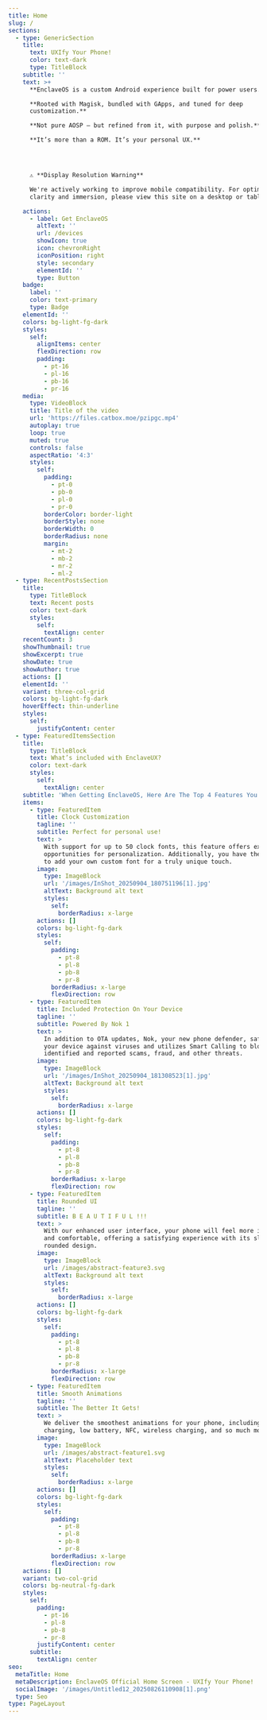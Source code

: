 ```yaml
---
title: Home
slug: /
sections:
  - type: GenericSection
    title:
      text: UXIfy Your Phone!
      color: text-dark
      type: TitleBlock
    subtitle: ''
    text: >+
      **EnclaveOS is a custom Android experience built for power users.**

      **Rooted with Magisk, bundled with GApps, and tuned for deep
      customization.**

      **Not pure AOSP — but refined from it, with purpose and polish.**

      **It’s more than a ROM. It’s your personal UX.**




      ⚠️ **Display Resolution Warning**  

      We're actively working to improve mobile compatibility. For optimal
      clarity and immersion, please view this site on a desktop or tablet.

    actions:
      - label: Get EnclaveOS
        altText: ''
        url: /devices
        showIcon: true
        icon: chevronRight
        iconPosition: right
        style: secondary
        elementId: ''
        type: Button
    badge:
      label: ''
      color: text-primary
      type: Badge
    elementId: ''
    colors: bg-light-fg-dark
    styles:
      self:
        alignItems: center
        flexDirection: row
        padding:
          - pt-16
          - pl-16
          - pb-16
          - pr-16
    media:
      type: VideoBlock
      title: Title of the video
      url: 'https://files.catbox.moe/pzipgc.mp4'
      autoplay: true
      loop: true
      muted: true
      controls: false
      aspectRatio: '4:3'
      styles:
        self:
          padding:
            - pt-0
            - pb-0
            - pl-0
            - pr-0
          borderColor: border-light
          borderStyle: none
          borderWidth: 0
          borderRadius: none
          margin:
            - mt-2
            - mb-2
            - mr-2
            - ml-2
  - type: RecentPostsSection
    title:
      type: TitleBlock
      text: Recent posts
      color: text-dark
      styles:
        self:
          textAlign: center
    recentCount: 3
    showThumbnail: true
    showExcerpt: true
    showDate: true
    showAuthor: true
    actions: []
    elementId: ''
    variant: three-col-grid
    colors: bg-light-fg-dark
    hoverEffect: thin-underline
    styles:
      self:
        justifyContent: center
  - type: FeaturedItemsSection
    title:
      type: TitleBlock
      text: What’s included with EnclaveUX?
      color: text-dark
      styles:
        self:
          textAlign: center
    subtitle: 'When Getting EnclaveOS, Here Are The Top 4 Features You Would Get'
    items:
      - type: FeaturedItem
        title: Clock Customization
        tagline: ''
        subtitle: Perfect for personal use!
        text: >
          With support for up to 50 clock fonts, this feature offers excellent
          opportunities for personalization. Additionally, you have the option
          to add your own custom font for a truly unique touch.
        image:
          type: ImageBlock
          url: '/images/InShot_20250904_180751196[1].jpg'
          altText: Background alt text
          styles:
            self:
              borderRadius: x-large
        actions: []
        colors: bg-light-fg-dark
        styles:
          self:
            padding:
              - pt-8
              - pl-8
              - pb-8
              - pr-8
            borderRadius: x-large
            flexDirection: row
      - type: FeaturedItem
        title: Included Protection On Your Device
        tagline: ''
        subtitle: Powered By Nok 1
        text: >
          In addition to OTA updates, Nok, your new phone defender, safeguards
          your device against viruses and utilizes Smart Calling to block
          identified and reported scams, fraud, and other threats.
        image:
          type: ImageBlock
          url: '/images/InShot_20250904_181308523[1].jpg'
          altText: Background alt text
          styles:
            self:
              borderRadius: x-large
        actions: []
        colors: bg-light-fg-dark
        styles:
          self:
            padding:
              - pt-8
              - pl-8
              - pb-8
              - pr-8
            borderRadius: x-large
            flexDirection: row
      - type: FeaturedItem
        title: Rounded UI
        tagline: ''
        subtitle: B E A U T I F U L !!!
        text: >
          With our enhanced user interface, your phone will feel more intuitive
          and comfortable, offering a satisfying experience with its sleek and
          rounded design.
        image:
          type: ImageBlock
          url: /images/abstract-feature3.svg
          altText: Background alt text
          styles:
            self:
              borderRadius: x-large
        actions: []
        colors: bg-light-fg-dark
        styles:
          self:
            padding:
              - pt-8
              - pl-8
              - pb-8
              - pr-8
            borderRadius: x-large
            flexDirection: row
      - type: FeaturedItem
        title: Smooth Animations
        tagline: ''
        subtitle: The Better It Gets!
        text: >
          We deliver the smoothest animations for your phone, including
          charging, low battery, NFC, wireless charging, and so much more.
        image:
          type: ImageBlock
          url: /images/abstract-feature1.svg
          altText: Placeholder text
          styles:
            self:
              borderRadius: x-large
        actions: []
        colors: bg-light-fg-dark
        styles:
          self:
            padding:
              - pt-8
              - pl-8
              - pb-8
              - pr-8
            borderRadius: x-large
            flexDirection: row
    actions: []
    variant: two-col-grid
    colors: bg-neutral-fg-dark
    styles:
      self:
        padding:
          - pt-16
          - pl-8
          - pb-8
          - pr-8
        justifyContent: center
      subtitle:
        textAlign: center
seo:
  metaTitle: Home
  metaDescription: EnclaveOS Official Home Screen - UXIfy Your Phone!
  socialImage: '/images/Untitled12_20250826110908[1].png'
  type: Seo
type: PageLayout
---
```

